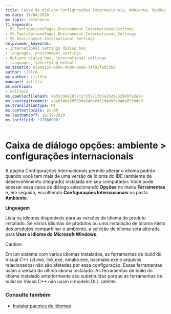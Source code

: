 ```yaml
---
title: Caixa de diálogo Configurações Internacionais, Ambiente, Opções
ms.date: 11/04/2016
ms.topic: reference
f1_keywords:
- VS.ToolsOptionsPages.Environment.InternationalSettings
- VS.ToolsOptionsPages.Environment.International_Settings
- VS.Environment.International Settings
helpviewer_keywords:
- International Settings dialog box
- languages, environment settings
- Options dialog box, international settings
- languages, specifying default
ms.assetid: e3a8815c-6995-4099-8e88-34f91fad55b2
author: jillre
ms.author: jillfra
manager: jillfra
ms.workload:
- multiple
ms.openlocfilehash: 8e55c0e81877c2735571705a2b2d2529b0fa3a74
ms.sourcegitcommit: a8e8f4bd5d508da34bbe9f2d4d9fa94da0539de0
ms.translationtype: MT
ms.contentlocale: pt-BR
ms.lasthandoff: 10/19/2019
ms.locfileid: "72666998"
---
```

# <a name="options-dialog-box-environment--international-settings"></a>Caixa de diálogo opções: ambiente \> configurações internacionais

A página Configurações Internacionais permite alterar o idioma padrão quando você tem mais de uma versão de idioma do IDE (ambiente de desenvolvimento integrado) instalada em seu computador. Você pode acessar essa caixa de diálogo selecionando **Opções** no menu **Ferramentas** e, em seguida, escolhendo **Configurações Internacionais** na pasta **Ambiente**.

**Linguagem**

Lista os idiomas disponíveis para as versões de idioma do produto instalado. Se vários idiomas de produtos ou uma instalação de idioma misto dos produtos compartilhar o ambiente, a seleção de idioma será alterada para **Usar o idioma do Microsoft Windows**.

> [!CAUTION]
> Em um sistema com vários idiomas instalados, as ferramentas de build do Visual C++ (cl.exe, link.exe, nmake.exe, bscmake.exe e arquivos relacionados) não são afetadas por essa configuração. Essas ferramentas usam a versão do último idioma instalado. As ferramentas de build do idioma instalado anteriormente são substituídas porque as ferramentas de build do Visual C++ não usam o modelo DLL satélite.

### <a name="see-also"></a>Consulte também

- [Instalar pacotes de idiomas](../../install/install-visual-studio.md#step-6---install-language-packs-optional)